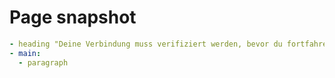 # Page snapshot

```yaml
- heading "Deine Verbindung muss verifiziert werden, bevor du fortfahren kannst" [level=1]
- main:
  - paragraph
```